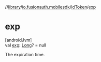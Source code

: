 //[library](../../../index.md)/[io.fusionauth.mobilesdk](../index.md)/[IdToken](index.md)/[exp](exp.md)

# exp

[androidJvm]\
val [exp](exp.md): [Long](https://kotlinlang.org/api/core/kotlin-stdlib/kotlin/-long/index.html)? = null

The expiration time.
